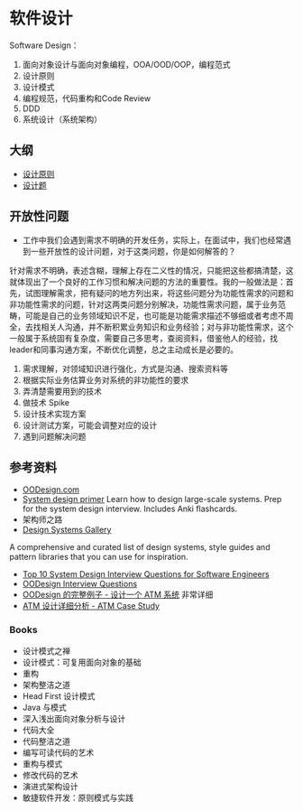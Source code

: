 # 软件设计

Software Design：

1. 面向对象设计与面向对象编程，OOA/OOD/OOP，编程范式
2. 设计原则
3. 设计模式
4. 编程规范，代码重构和Code Review
5. DDD
6. 系统设计（系统架构）

## 大纲

- [设计原则](02-设计原则.md)
- [设计题](99-设计题.md)

## 开放性问题

- 工作中我们会遇到需求不明确的开发任务，实际上，在面试中，我们也经常遇到一些开放性的设计问题，对于这类问题，你是如何解答的？

针对需求不明确，表述含糊，理解上存在二义性的情况，只能把这些都搞清楚，这就体现出了一个良好的工作习惯和解决问题的方法的重要性。我的一般做法是：首先，试图理解需求，把有疑问的地方列出来，将这些问题分为功能性需求的问题和非功能性需求的问题，针对这两类问题分别解决，功能性需求问题，属于业务范畴，可能是自己的业务领域知识不足，也可能是功能需求描述不够细或者考虑不周全，去找相关人沟通，并不断积累业务知识和业务经验；对与非功能性需求，这个一般属于系统固有复杂度，需要自己多思考，查阅资料，借鉴他人的经验，找leader和同事沟通方案，不断优化调整，总之主动成长是必要的。

1. 需求理解，对领域知识进行强化，方式是沟通、搜索资料等
2. 根据实际业务估算业务对系统的非功能性的要求
3. 弄清楚需要用到的技术
4. 做技术 Spike
5. 设计技术实现方案
6. 设计测试方案，可能会调整对应的设计
7. 遇到问题解决问题

## 参考资料

- [OODesign.com](https://www.oodesign.com/)
- [System design primer](https://github.com/donnemartin/system-design-primer)  Learn how to design large-scale systems. Prep for the system design interview. Includes Anki flashcards.
- 架构师之路
- [Design Systems Gallery](https://designsystemsrepo.com/design-systems/)

A comprehensive and curated list of design systems, style guides and pattern libraries that you can use for inspiration.

- [Top 10 System Design Interview Questions for Software Engineers](https://hackernoon.com/top-10-system-design-interview-questions-for-software-engineers-8561290f0444)
- [OODesign Interview Questions](https://www.educative.io/courses/grokking-the-object-oriented-design-interview/RMlM3NgjAyR)
- [OODesign 的完整例子 - 设计一个 ATM 系统](http://www.math-cs.gordon.edu/courses/cs211/ATMExample/) 非常详细
- [ATM 设计详细分析 - ATM Case Study](https://pdfs.semanticscholar.org/f1b1/7b54bee524e449d481294555e13da14cb83c.pdf)

### Books

- 设计模式之禅
- 设计模式：可复用面向对象的基础
- 重构
- 架构整洁之道
- Head First 设计模式
- Java 与模式
- 深入浅出面向对象分析与设计
- 代码大全
- 代码整洁之道
- 编写可读代码的艺术
- 重构与模式
- 修改代码的艺术
- 演进式架构设计
- 敏捷软件开发：原则模式与实践
